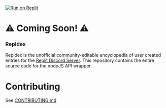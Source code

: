 [![Run on Replit](https://replit.com/badge/github/repldex/repldex-npm)](https://replit/com/github/repldex/repldex-npm)

# ⚠️ Coming Soon! ⚠️

### Repldex
Repldex is the unofficial community-editable encyclopedia of user created entries for the [Replit Discord Server](https://replit.com/discord). This repository contains the entire source code for the nodeJS API wrapper.

# Contributing
See [CONTRIBUTING.md](CONTRIBUTING.md)